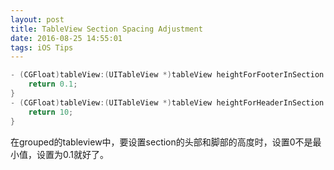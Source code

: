 ```yaml
---
layout: post
title: TableView Section Spacing Adjustment
date: 2016-08-25 14:55:01 
tags: iOS Tips
---
```


```objective-c
- (CGFloat)tableView:(UITableView *)tableView heightForFooterInSection:(NSInteger)section {
    return 0.1;
}
- (CGFloat)tableView:(UITableView *)tableView heightForHeaderInSection:(NSInteger)section {
    return 10;
}
```
在grouped的tableview中，要设置section的头部和脚部的高度时，设置0不是最小值，设置为0.1就好了。